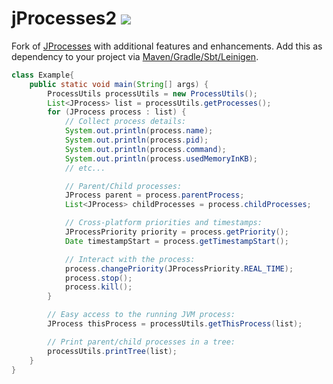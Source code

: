 # jProcesses2 [![](https://jitpack.io/v/Osiris-Team/jProcesses2.svg)](https://jitpack.io/#Osiris-Team/jProcesses2)
Fork of [JProcesses](https://github.com/profesorfalken/jProcesses) with additional features and enhancements.
Add this as dependency to your project via [Maven/Gradle/Sbt/Leinigen](https://jitpack.io/#Osiris-Team/jProcesses2/LATEST).
```java
class Example{
    public static void main(String[] args) {
        ProcessUtils processUtils = new ProcessUtils();
        List<JProcess> list = processUtils.getProcesses();
        for (JProcess process : list) {
            // Collect process details:
            System.out.println(process.name);
            System.out.println(process.pid);
            System.out.println(process.command);
            System.out.println(process.usedMemoryInKB);
            // etc...

            // Parent/Child processes:
            JProcess parent = process.parentProcess;
            List<JProcess> childProcesses = process.childProcesses;

            // Cross-platform priorities and timestamps: 
            JProcessPriority priority = process.getPriority();
            Date timestampStart = process.getTimestampStart();

            // Interact with the process:
            process.changePriority(JProcessPriority.REAL_TIME);
            process.stop();
            process.kill();
        }

        // Easy access to the running JVM process:
        JProcess thisProcess = processUtils.getThisProcess(list);

        // Print parent/child processes in a tree:
        processUtils.printTree(list);
    }
}
```
